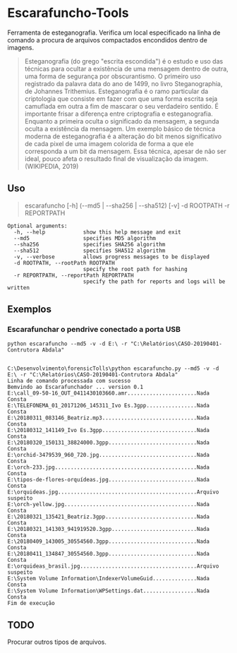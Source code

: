 # Escarafuncho-Tools
Ferramenta de esteganografia. Verifica um local especificado na linha de comando a procura de arquivos compactados encondidos dentro de imagens.

>Esteganografia (do grego "escrita escondida") é o estudo e uso das técnicas para ocultar a existência de uma mensagem dentro de outra, uma forma de segurança por obscurantismo. O primeiro uso registrado da palavra data do ano de 1499, no livro Steganographia, de Johannes Trithemius.
Esteganografia é o ramo particular da criptologia que consiste em fazer com que uma forma escrita seja camuflada em outra a fim de mascarar o seu verdadeiro sentido. É importante frisar a diferença entre criptografia e esteganografia. Enquanto a primeira oculta o significado da mensagem, a segunda oculta a existência da mensagem.
Um exemplo básico de técnica moderna de esteganografia é a alteração do bit menos significativo de cada pixel de uma imagem colorida de forma a que ele corresponda a um bit da mensagem. Essa técnica, apesar de não ser ideal, pouco afeta o resultado final de visualização da imagem. (WIKIPEDIA, 2019)


## Uso

>escarafuncho [-h] (--md5 | --sha256 | --sha512) [-v] -d ROOTPATH -r REPORTPATH


```
Optional arguments:
  -h, --help            show this help message and exit
  --md5                 specifies MD5 algorithm
  --sha256              specifies SHA256 algorithm
  --sha512              specifies SHA512 algorithm
  -v, --verbose         allows progress messages to be displayed
  -d ROOTPATH, --rootPath ROOTPATH
                        specify the root path for hashing
  -r REPORTPATH, --reportPath REPORTPATH
                        specify the path for reports and logs will be written
```
## Exemplos
### Escarafunchar o pendrive conectado a porta USB

```
python escarafuncho --md5 -v -d E:\ -r "C:\Relatórios\CASO-20190401-Contrutora Abdala"


C:\Desenvolvimento\forensicTolls\python escarafuncho.py --md5 -v -d E:\ -r "C:\Relatórios\CASO-20190401-Contrutora Abdala"
Linha de comando processada com sucesso
Bemvindo ao Escarafunchador ... version 0.1
E:\call_09-50-16_OUT_0411430103660.amr......................Nada Consta
E:\TELEFONEMA_01_20171206_145311_Ivo Es.3gpp................Nada Consta
E:\20180311_083146_Beatriz.mp3..............................Nada Consta
E:\20180312_141149_Ivo Es.3gpp..............................Nada Consta
E:\20180320_150131_38824000.3gpp............................Nada Consta
E:\orchid-3479539_960_720.jpg...............................Nada Consta
E:\orch-233.jpg.............................................Nada Consta
E:\tipos-de-flores-orquídeas.jpg............................Nada Consta
E:\orquideas.jpg............................................Arquivo suspeito
E:\orch-yellow.jpg..........................................Nada Consta
E:\20180321_135421_Beatriz.3gpp.............................Nada Consta
E:\20180321_141303_941919520.3gpp...........................Nada Consta
E:\20180409_143005_30554560.3gpp............................Nada Consta
E:\20180411_134847_30554560.3gpp............................Nada Consta
E:\orquideas_brasil.jpg.....................................Arquivo suspeito
E:\System Volume Information\IndexerVolumeGuid..............Nada Consta
E:\System Volume Information\WPSettings.dat.................Nada Consta
Fim de execução
```
## TODO
Procurar outros tipos de arquivos.
